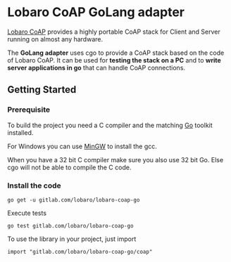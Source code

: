 # Lobaro CoAP GoLang adapter

[Lobaro CoAP](https://gitlab.com/lobaro/lobaro-coap) provides a highly portable CoAP stack for Client and Server running on almost any hardware.

The **GoLang adapter** uses cgo to provide a CoAP stack based on the code of Lobaro CoAP. It can be used for **testing the stack on a PC** and to **write server applications in go** that can handle CoAP connections.

## Getting Started

### Prerequisite 
To build the project you need a C compiler and the matching [Go](https://golang.org/dl/) toolkit installed. 

For Windows you can use [MinGW](http://www.mingw.org/) to install the gcc. 

When you have a 32 bit C compiler make sure you also use 32 bit Go. Else cgo will not be able to compile the C code.

### Install the code

```
go get -u gitlab.com/lobaro/lobaro-coap-go
```

Execute tests
```
go test gitlab.com/lobaro/lobaro-coap-go
```

To use the library in your project, just import
```
import "gitlab.com/lobaro/lobaro-coap-go/coap"
```
